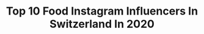 ---
title: Top 10 Food Instagram Influencers In Switzerland In 2020
description: >-
  Find top food Instagram influencers in Switzerland in 2020. Most popular hashtags: #stayhome #friends #food #quarantine.
platform: Instagram
profiles:
  - username: "ana_carugati"
    fullname: >-
      ⬜️◻️◽️▫️Ana Carugati ▫️◽️◻️⬜️
    location: "Switzerland"
    followers: 9120
    engagement: 1383
    commentsToLikes: 0.087997
    id: ck9hanl2rd92o0j781ai90s05
    verified: false
    hashtags: "#japanesefood, #padr, #stayhome, #quarantine"
  - username: "aniahimsa"
    fullname: >-
      Anina | vegan + eco lifestyle
    location: "Switzerland"
    followers: 74675
    engagement: 285
    commentsToLikes: 0.055051
    id: ck0vyo0mf4y1v0i19m1bn9fbo
    verified: false
    hashtags: "#wochenmarkt, #erdbeeren, #mood, #zerowastebad"
  - username: "djallysson_luis"
    fullname: >-
      Allysson Luis
    location: "Switzerland"
    followers: 40800
    engagement: 441
    commentsToLikes: 0.031583
    id: ck6u341xgvkw30j71gjshii8h
    verified: false
    hashtags: "#art, #juntospodemos, #positivevibes, #easter"
  - username: "dr.roger_thegentleman"
    fullname: >-
      𝓓𝓻.𝓡𝓸𝓰𝓮𝓻 ~ 𝓣𝓱𝓮 𝓖𝓮𝓷𝓽𝓵𝓮𝓶𝓪𝓷
    location: "Switzerland"
    followers: 11027
    engagement: 755
    commentsToLikes: 0.054510
    id: ck0uaxctcddms0i19lfcttkbp
    verified: false
    hashtags: "#allaboutstyle, #sartorial, #family, #vierwaldst"
  - username: "ewaszabatin"
    fullname: >-
      Ewa Szabatin | FitFashionFreak
    location: "Switzerland"
    followers: 57028
    engagement: 97
    commentsToLikes: 0.111543
    id: ck5c35fgvymva0i11e9p6muyf
    verified: true
    hashtags: "#getoutdoors, #livestreaming, #yogalovers, #hereandnow"
  - username: "fasbeam"
    fullname: >-
      Faisal Khan
    location: "Switzerland"
    followers: 168309
    engagement: 588
    commentsToLikes: 0.007548
    id: ck9hcwcr3n8u20j787nv9hysf
    verified: false
    hashtags: ""
  - username: "marionkaelin"
    fullname: >-
      MARION KAELIN 🌸🍍
    location: "Switzerland"
    followers: 30634
    engagement: 200
    commentsToLikes: 0.064126
    id: ck6ueoin1s5ve0j71ex6aweva
    verified: false
    hashtags: "#gato, #team, #bathroom, #dress"
  - username: "ready4meat"
    fullname: >-
      Patrick Manhard
    location: "Switzerland"
    followers: 7815
    engagement: 1812
    commentsToLikes: 0.110438
    id: ckaorrt35ogm10i78pzf4t1f1
    verified: false
    hashtags: "#entenbrust, #porkribs, #bbqparty, #teriyaki"
  - username: "clairycherry_"
    fullname: >-
      Claire D.
    location: "Switzerland"
    followers: 9433
    engagement: 1080
    commentsToLikes: 0.023730
    id: ckap666vwekfj0i78rwfj70pe
    verified: false
    hashtags: "#blasian, #rain, #adventure, #blackabdwhite"
  - username: "sarah_atcho"
    fullname: >-
      Sarah Atcho
    location: "Switzerland"
    followers: 15495
    engagement: 948
    commentsToLikes: 0.014476
    id: ck5cbwhdtgak70i11zpg39uae
    verified: false
    hashtags: "#aikonic, #premiumgin, #is, #watch"
---